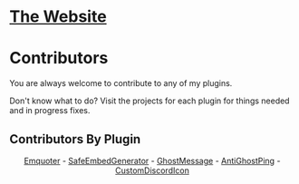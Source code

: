 # [The Website](https://khub.kyza.gq/)

# Contributors

You are always welcome to contribute to any of my plugins.

Don't know what to do? Visit the projects for each plugin for things needed and in progress fixes.

## Contributors By Plugin

<p align="center">
  <a href="https://github.com/KyzaGitHub/Khub/projects/2#column-6566127">Emquoter</a> - 
  <a href="https://github.com/KyzaGitHub/Khub/projects/3#column-6566129">SafeEmbedGenerator</a> - 
  <a href="https://github.com/KyzaGitHub/Khub/projects/5#column-6566248">GhostMessage</a> - 
  <a href="https://github.com/KyzaGitHub/Khub/projects/4#column-6566147">AntiGhostPing</a> - 
  <a href="https://github.com/KyzaGitHub/Khub/projects/6#column-6566258">CustomDiscordIcon</a>
</p>
